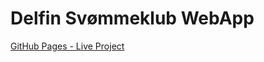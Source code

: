 # Delfin Svømmeklub WebApp

[GitHub Pages - Live Project](http://www.svoemmeklubdelfin.dk/ "Pages Link")
